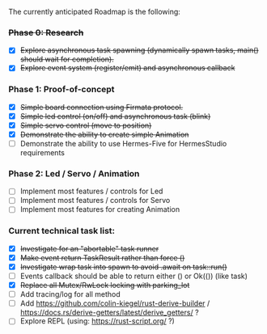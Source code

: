 The currently anticipated Roadmap is the following:

### ~~Phase 0: Research~~

- [X] ~~Explore asynchronous task spawning (dynamically spawn tasks, main() should wait for completion).~~
- [X] ~~Explore event system (register/emit) and asynchronous callback~~

### Phase 1: Proof-of-concept

- [X] ~~Simple board connection using Firmata protocol.~~
- [X] ~~Simple led control (on/off) and asynchronous task (blink)~~
- [X] ~~Simple servo control (move to position)~~
- [X] ~~Demonstrate the ability to create simple Animation~~
- [ ] Demonstrate the ability to use Hermes-Five for HermesStudio requirements

### Phase 2: Led / Servo / Animation

- [ ] Implement most features / controls for Led
- [ ] Implement most features / controls for Servo
- [ ] Implement most features for creating Animation

### Current technical task list:

- [X] ~~Investigate for an "abortable" task runner~~
- [X] ~~Make event return TaskResult rather than force ()~~
- [X] ~~Investigate wrap task into spawn to avoid .await on task::run()~~
- [ ] Events callback should be able to return either () or Ok(()) (like task)
- [X] ~~Replace all Mutex/RwLock locking with parking_lot~~
- [ ] Add tracing/log for all method
- [ ] Add https://github.com/colin-kiegel/rust-derive-builder / https://docs.rs/derive-getters/latest/derive_getters/ ?
- [ ] Explore REPL (using: https://rust-script.org/ ?)